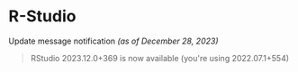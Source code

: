 # R-Studio

Update message notification *(as of December 28, 2023)*
> RStudio 2023.12.0+369 is now available (you're using 2022.07.1+554)

